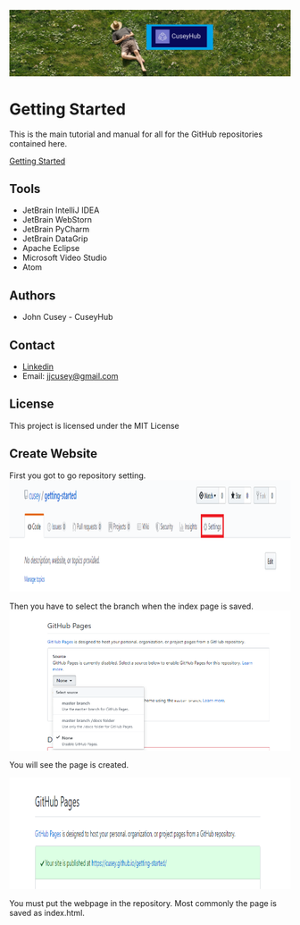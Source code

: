 ![CuseyHub](https://github.com/cusey/ImageForWiki/blob/master/Logos/CuseyHub_Banner_Small.jpg)

# Getting Started
This is the main tutorial and manual for all for the GitHub repositories contained here. 

[Getting Started](https://cusey.github.io/getting-started/index.html)

## Tools  
* JetBrain IntelliJ IDEA
* JetBrain WebStorn  
* JetBrain PyCharm 
* JetBrain DataGrip 
* Apache Eclipse
* Microsoft Video Studio
* Atom
 
## Authors
* John Cusey - CuseyHub  

## Contact   
* [Linkedin](https://www.linkedin.com/in/john-cusey-06b7184/)  
* Email: jjcusey@gmail.com


## License   
This project is licensed under the MIT License

## Create Website

First you got to go repository setting.     
<img 
src="https://github.com/cusey/ImageForWiki/blob/master/getting-started/setting.png" 
alt="Apache Spark" 
height="200px"/>

Then you have to select the branch when the index page is saved.        
<img 
src="https://github.com/cusey/ImageForWiki/blob/master/getting-started/select_branch.PNG" 
alt="Apache Spark" 
height="250px"/>

You will see the page is created.          

<img 
src="https://github.com/cusey/ImageForWiki/blob/master/getting-started/link_created.PNG" 
alt="Apache Spark" 
height="200px"/> 

You must put the webpage in the repository. Most commonly the page is saved as index.html.     


